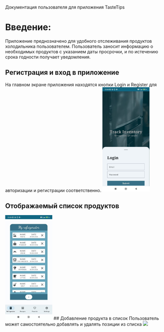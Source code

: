 Документация пользователя для приложения TasteTips
# Введение:
Приложение преднозначено для удобного отслеживания продуктов холодильника пользователем. Пользователь заносит информацию о необходимых продуктов с указанием даты просрочки, и по истечению срока годности получает уведомления.
## Регистрация и вход в приложение
На главном экране приложения находятся кнопки Login и Register для авторизации и регистрации соответственно.
<img src="images/login_screen.jpg" width="30%"/>
## Отображаемый список продуктов
<img src="images/refrigerator_screen.jpg" width="30%"/>
## Добавление продукта в список
Пользователь может самостоятельно добавлять и удалять позиции из списка
<img src="images/Screenshot_11.jpg" width="50%"/>
